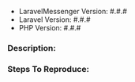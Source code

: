 - LaravelMessenger Version: #.#.#
- Laravel Version: #.#.#
- PHP Version: #.#.#

### Description:

### Steps To Reproduce:
